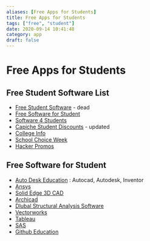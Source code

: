 ```yaml
---
aliases: [Free Apps for Students]
title: Free Apps for Students
tags: ["free", "student"]
date: 2020-09-14 10:41:48
category: app
draft: false
---
```


# Free Apps for Students

## Free Student Software List

- [Free Student Software](https://freestudentsoftware.com/) - dead
- [Free Software for Student](https://onthehub.com/product-category/free-software/)
- [Software 4 Students](https://www.software4students.co.uk/)
- [Capiche Student Discounts](https://capiche.com/e/student-software-discounts) - updated
- [College Info](https://collegeinfogeek.com/student-discounts/)
- [School Choice Week](https://schoolchoiceweek.com/keep-learning/)
- [Hacker Promos](https://www.hackerpromos.com/)

## Free Software for Student

- [Auto Desk Education](https://www.autodesk.com/education/free-software/featured) : Autocad, Autodesk, Inventor
- [Ansys](https://www.ansys.com/academic)
- [Solid Edge 3D CAD](https://www.plm.automation.siemens.com/plmapp/education/solid-edge/en_us/free-software/student)
- [Archicad](https://myarchicad.com/)
- [Dlubal Structural Analysis Software](https://www.dlubal.com/en/education/students/free-structural-analysis-software-for-students)
- [Vectorworks](https://www.vectorworks.net/en-US/education)
- [Tableau](https://www.tableau.com/academic/teaching)
- [SAS](https://www.sas.com/en_us/learn/academic-programs/educators.html)
- [Github Education](https://education.github.com/pack)
